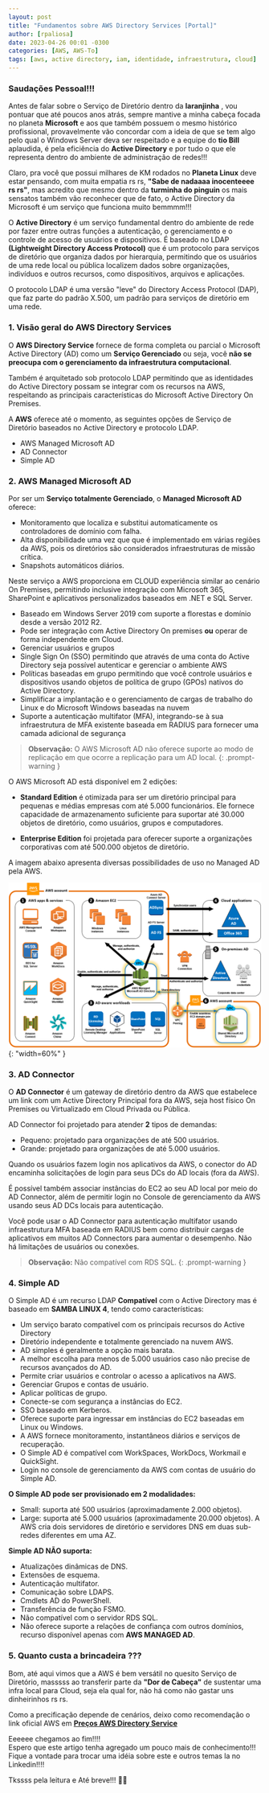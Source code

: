 ```yaml
---
layout: post
title: "Fundamentos sobre AWS Directory Services [Portal]"
author: [rpaliosa]
date: 2023-04-26 00:01 -0300
categories: [AWS, AWS-To]
tags: [aws, active directory, iam, identidade, infraestrutura, cloud]
---
```


### Saudações Pessoal!!!

Antes de falar sobre o Serviço de Diretório dentro da **laranjinha** , vou pontuar que até poucos anos atrás, sempre mantive a minha cabeça focada no planeta **Microsoft** e aos que também possuem o mesmo histórico profissional, provavelmente vão concordar com a ideia de que se tem algo pelo qual o Windows Server deva ser respeitado e a equipe do **tio Bill** aplaudida, é pela eficiência do **Active Directory** e por tudo o que ele representa dentro do ambiente de administração de redes!!!

Claro, pra você que possui milhares de KM rodados no **Planeta Linux** deve estar pensando, com muita empatia rs rs, **"Sabe de nadaaaa inocenteeee rs rs"**, mas acredito que mesmo dentro da **turminha do pinguin** os mais sensatos também vão reconhecer que de fato, o Active Directory da Microsoft é um serviço que funciona muito bemmmm!!!

O **Active Directory** é um serviço fundamental dentro do ambiente de rede por fazer entre outras funções a autenticação, o gerenciamento e o controle de acesso de usuários e dispositivos. É baseado no LDAP **(Lightweight Directory Access Protocol)**  que é um protocolo para serviços de diretório que organiza dados por hierarquia, permitindo que os usuários de uma rede local ou pública localizem dados sobre organizações, indivíduos e outros recursos, como dispositivos, arquivos e aplicações.

O protocolo LDAP é uma versão "leve" do Directory Access Protocol (DAP), que faz parte do padrão X.500, um padrão para serviços de diretório em uma rede.  


### **1. Visão geral do AWS Directory Services**

O **AWS Directory Service** fornece de forma completa ou parcial o Microsoft Active Directory (AD) como um **Serviço Gerenciado** ou seja, você **não se preocupa com o gerenciamento da infraestrutura computacional**. 

Também é arquitetado sob protocolo LDAP permitindo que as identidades do Active Directory possam se integrar com os recursos na AWS, respeitando as principais características do Microsoft Active Directory On Premises.

A **AWS** oferece até o momento, as seguintes opções de Serviço de Diretório baseados no Active Directory e protocolo LDAP.

* AWS Managed Microsoft AD
* AD Connector
* Simple AD

### **2. AWS Managed Microsoft AD**

Por ser um **Serviço totalmente Gerenciado**, o **Managed Microsoft AD** oferece:

- Monitoramento que localiza e substitui automaticamente os controladores de domínio com falha.
- Alta disponibilidade uma vez que que é implementado em várias regiões da AWS, pois os diretórios são considerados infraestruturas de missão crítica.
- Snapshots automáticos diários.

Neste serviço a AWS proporciona em CLOUD experiência similar ao cenário On Premises, permitindo inclusive integração com Microsoft 365, SharePoint e aplicativos personalizados baseados em .NET e SQL Server.

- Baseado em Windows Server 2019 com suporte a florestas e domínio desde a versão 2012 R2.
- Pode ser integração com Active Directory On premises **ou** operar de forma independente em Cloud.
- Gerenciar usuários e grupos
- Single Sign On (SSO) permitindo que através de uma conta do Active Directory seja possível autenticar e gerenciar o ambiente AWS
- Políticas baseadas em grupo permitindo que você controle usuários e dispositivos usando objetos de política de grupo (GPOs) nativos do Active Directory.
- Simplificar a implantação e o gerenciamento de cargas de trabalho do Linux e do Microsoft Windows baseadas na nuvem
- Suporte a autenticação multifator (MFA), integrando-se à sua infraestrutura de MFA existente baseada em RADIUS para fornecer uma camada adicional de segurança

>**Observação:** O AWS Microsoft AD não oferece suporte ao modo de replicação em que ocorre a replicação para um AD local.
{: .prompt-warning }

O AWS Microsoft AD está disponível em 2 edições:

- **Standard Edition** é otimizada para ser um diretório principal para pequenas e médias empresas com até 5.000 funcionários. Ele fornece capacidade de armazenamento suficiente para suportar até 30.000 objetos de diretório, como usuários, grupos e computadores.

- **Enterprise Edition** foi projetada para oferecer suporte a organizações corporativas com até 500.000 objetos de diretório.

A imagem abaixo apresenta diversas possibilidades de uso no Managed AD pela AWS.

![](/assets/img/67/aws-ad01.png){: "width=60%" }

### **3. AD Connector**

O **AD Connector** é um gateway de diretório dentro da AWS que estabelece um link com um Active Directory Principal fora da AWS, seja host físico On Premises ou Virtualizado em Cloud Privada ou Pública.

AD Connector foi projetado para atender **2** tipos de demandas:

- Pequeno: projetado para organizações de até 500 usuários.
- Grande: projetado para organizações de até 5.000 usuários.

Quando os usuários fazem login nos aplicativos da AWS, o conector do AD encaminha solicitações de login para seus DCs do AD locais (fora da AWS).

É possível também associar instâncias do EC2 ao seu AD local por meio do AD Connector, além de permitir login no Console de gerenciamento da AWS usando seus AD DCs locais para autenticação.

Você pode usar o AD Connector para autenticação multifator usando infraestrutura MFA baseada em RADIUS bem como distribuir cargas de aplicativos em muitos AD Connectors para aumentar o desempenho. Não há limitações de usuários ou conexões.

>**Observação:** Não compatível com RDS SQL.
{: .prompt-warning }

### **4. Simple AD**

O Simple AD é um recurso LDAP  **Compatível** com o Active Directory mas é baseado em **SAMBA LINUX 4**, tendo como características:

- Um serviço barato compatível com os principais recursos do Active Directory 
- Diretório independente e totalmente gerenciado na nuvem AWS.
- AD simples é geralmente a opção mais barata.
- A melhor escolha para menos de 5.000 usuários caso não precise de recursos avançados do AD.
- Permite criar usuários e controlar o acesso a aplicativos na AWS.
- Gerenciar Grupos e contas de usuário.
- Aplicar políticas de grupo.
- Conecte-se com segurança a instâncias do EC2.
- SSO baseado em Kerberos.
- Oferece suporte para ingressar em instâncias do EC2 baseadas em Linux ou Windows.
- A AWS fornece monitoramento, instantâneos diários e serviços de recuperação.
- O Simple AD é compatível com WorkSpaces, WorkDocs, Workmail e QuickSight.
- Login no console de gerenciamento da AWS com contas de usuário do Simple AD.

**O Simple AD pode ser provisionado em 2 modalidades:**

- Small: suporta até 500 usuários (aproximadamente 2.000 objetos).
- Large: suporta até 5.000 usuários (aproximadamente 20.000 objetos).
A AWS cria dois servidores de diretório e servidores DNS em duas sub-redes diferentes em uma AZ.

**Simple AD NÃO suporta:**

- Atualizações dinâmicas de DNS.
- Extensões de esquema.
- Autenticação multifator.
- Comunicação sobre LDAPS.
- Cmdlets AD do PowerShell.
- Transferência de função FSMO.
- Não compatível com o servidor RDS SQL.
- Não oferece suporte a relações de confiança com outros domínios, recurso disponível apenas com **AWS MANAGED AD**.

### **5. Quanto custa a brincadeira ???**

Bom, até aqui vimos que a AWS é bem versátil no quesito Serviço de Diretório, masssss ao transferir parte da **"Dor de Cabeça"** de sustentar uma infra local para Cloud, seja ela qual for, não há como não gastar uns dinheirinhos rs rs.

Como a precificação depende de cenários, deixo como recomendação o link oficial AWS  em  <a href="https://aws.amazon.com/pt/directoryservice/pricing/?nc=sn&loc=3" target="_blank"> **Preços AWS Directory Service**</a>


Eeeeee chegamos ao fim!!!!<br>
Espero que este artigo tenha agregado um pouco mais de conhecimento!!!
Fique a vontade para trocar uma idéia sobre este e outros temas la no Linkedin!!!!
 
Tkssss pela leitura e Até breve!!! 🍻🚀 